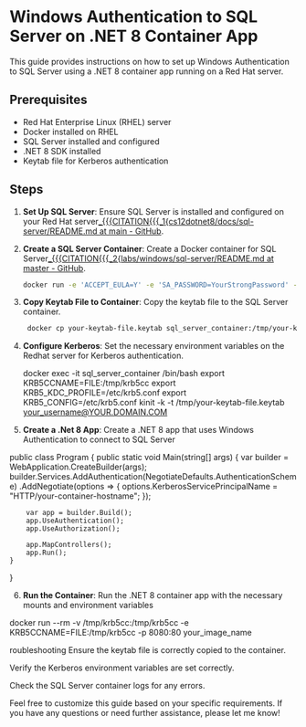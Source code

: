 # Windows Authentication to SQL Server on .NET 8 Container App

This guide provides instructions on how to set up Windows Authentication to SQL Server using a .NET 8 container app running on a Red Hat server.

## Prerequisites

- Red Hat Enterprise Linux (RHEL) server
- Docker installed on RHEL
- SQL Server installed and configured
- .NET 8 SDK installed
- Keytab file for Kerberos authentication

## Steps

1. **Set Up SQL Server**: Ensure SQL Server is installed and configured on your Red Hat server[_{{{CITATION{{{_1{cs12dotnet8/docs/sql-server/README.md at main - GitHub](https://github.com/markjprice/cs12dotnet8/blob/main/docs/sql-server/README.md).

2. **Create a SQL Server Container**: Create a Docker container for SQL Server[_{{{CITATION{{{_2{labs/windows/sql-server/README.md at master - GitHub](https://github.com/docker/labs/blob/master/windows/sql-server/README.md).
   ```sh
   docker run -e 'ACCEPT_EULA=Y' -e 'SA_PASSWORD=YourStrongPassword' -p 1433:1433 --name sql_server_container -d mcr.microsoft.com/mssql/server:latest

3. **Copy Keytab File to Container**: Copy the keytab file to the SQL Server container.
   ```sh
    docker cp your-keytab-file.keytab sql_server_container:/tmp/your-keytab-file.keytab

4. **Configure Kerberos**: Set the necessary environment variables on the Redhat server for Kerberos authentication.

    docker exec -it sql_server_container /bin/bash
    export KRB5CCNAME=FILE:/tmp/krb5cc
    export KRB5_KDC_PROFILE=/etc/krb5.conf
    export KRB5_CONFIG=/etc/krb5.conf
    kinit -k -t /tmp/your-keytab-file.keytab your_username@YOUR.DOMAIN.COM

5. **Create a .Net 8 App**: Create a .NET 8 app that uses Windows Authentication to connect to SQL Server

public class Program
{
    public static void Main(string[] args)
    {
        var builder = WebApplication.CreateBuilder(args);
        builder.Services.AddAuthentication(NegotiateDefaults.AuthenticationScheme)
            .AddNegotiate(options =>
            {
                options.KerberosServicePrincipalName = "HTTP/your-container-hostname";
            });

        var app = builder.Build();
        app.UseAuthentication();
        app.UseAuthorization();

        app.MapControllers();
        app.Run();
    }
}

6. **Run the Container**: Run the .NET 8 container app with the necessary mounts and environment variables

docker run --rm -v /tmp/krb5cc:/tmp/krb5cc -e KRB5CCNAME=FILE:/tmp/krb5cc -p 8080:80 your_image_name

roubleshooting
Ensure the keytab file is correctly copied to the container.

Verify the Kerberos environment variables are set correctly.

Check the SQL Server container logs for any errors.

Feel free to customize this guide based on your specific requirements. If you have any questions or need further assistance, please let me know!